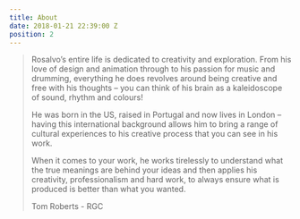 ```yaml
---
title: About
date: 2018-01-21 22:39:00 Z
position: 2
---
```


<blockquote>
  <p>Rosalvo&rsquo;s&nbsp;entire life is dedicated to creativity and exploration. From his love of design and animation through to his passion for music and drumming, everything he does revolves around being creative and free with his thoughts &ndash; you can think of his brain as a kaleidoscope of sound, rhythm and colours!</p>
  
  <p>He was born in the US, raised in Portugal and now lives in London &ndash; having this international background allows him to bring a range of cultural experiences to his creative process that you can see in his work.</p>
  
  <p>When it comes to your work, he works tirelessly to understand what the true meanings are behind your ideas and then applies his creativity, professionalism and hard work, to always ensure what is produced is better than what you wanted.</p>
  
  
  <p>Tom Roberts - RGC</p>
</blockquote>
